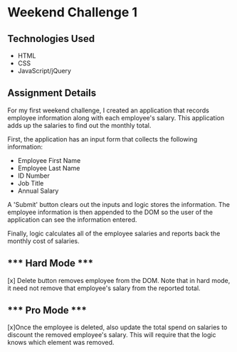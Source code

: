 Weekend Challenge 1
===================

Technologies Used
-----------------
* HTML
* CSS
* JavaScript/jQuery

Assignment Details
------------------
For my first weekend challenge, I created an application that records employee information along with each employee's salary. This application adds up the salaries to find out the monthly total.

First, the application has an input form that collects the following information:
  * Employee First Name
  * Employee Last Name
  * ID Number
  * Job Title
  * Annual Salary

A 'Submit' button clears out the inputs and logic stores the information. The employee information is then appended to the DOM so the user of the application can see the information entered.

Finally, logic calculates all of the employee salaries and reports back the monthly cost of salaries.

*** Hard Mode ***
-----------------
[x] Delete button removes employee from the DOM. Note that in hard mode, it need not remove that employee's salary from the reported total.

*** Pro Mode ***
-----------------
[x]Once the employee is deleted, also update the total spend on salaries to discount the removed employee's salary. This will require that the logic knows which element was removed. 
